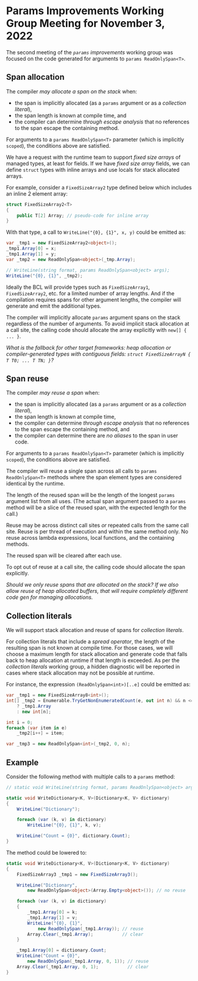 # Params Improvements Working Group Meeting for November 3, 2022
The second meeting of the _`params` improvements_ working group was focused on the code generated for arguments to `params ReadOnlySpan<T>`. 

## Span allocation
The compiler _may allocate a span on the stack_ when:
- the span is implicitly allocated (as a `params` argument or as a _collection literal_),
- the span length is known at compile time, and
- the compiler can determine _through escape analysis_ that no references to the span escape the containing method.

For arguments to a `params ReadOnlySpan<T>` parameter (which is implicitly `scoped`), the conditions above are satisfied.

We have a request with the runtime team to support _fixed size arrays_ of managed types, at least for fields.
If we have _fixed size array_ fields, we can define `struct` types with inline arrays and use locals for stack allocated arrays.

For example, consider a `FixedSizeArray2` type defined below which includes an inline 2 element array:
```csharp
struct FixedSizeArray2<T>
{
    public T[2] Array; // pseudo-code for inline array
}
```

With that type, a call to `WriteLine("{0}, {1}", x, y)` could be emitted as:
```csharp
var _tmp1 = new FixedSizeArray2<object>();
_tmp1.Array[0] = x;
_tmp1.Array[1] = y;
var _tmp2 = new ReadOnlySpan<object>(_tmp.Array);

// WriteLine(string format, params ReadOnlySpan<object> args);
WriteLine("{0}, {1}", _tmp2);
```

Ideally the BCL will provide types such as `FixedSizeArray1`, `FixedSizeArray2`, etc. for a limited number of array lengths.
And if the compilation requires spans for other argument lengths, the compiler will generate and emit the additional types.

The compiler will implicitly allocate `params` argument spans on the stack regardless of the number of arguments.
To avoid implicit stack allocation at a call site, the calling code should allocate the array explicitly with `new[] { ... }`.

_What is the fallback for other target frameworks: heap allocation or compiler-generated types with contiguous fields: `struct FixedSizeArrayN { T T0; ... T TN; }`?_

## Span reuse
The compiler _may reuse a span_ when:
- the span is implicitly allocated (as a `params` argument or as a _collection literal_),
- the span length is known at compile time,
- the compiler can determine _through escape analysis_ that no references to the span escape the containing method, and
- the compiler can determine there are _no aliases_ to the span in user code.

For arguments to a `params ReadOnlySpan<T>` parameter (which is implicitly `scoped`), the conditions above are satisfied.

The compiler will reuse a single span across all calls to `params ReadOnlySpan<T>` methods where the span element types are considered identical by the runtime.

The length of the reused span will be the length of the longest `params` argument list from all uses.
(The actual span argument passed to a `params` method will be a slice of the reused span, with the expected length for the call.)

Reuse may be across distinct call sites _or_ repeated calls from the same call site.
Reuse is per thread of execution and within the same method only.
No reuse across lambda expressions, local functions, and the containing methods.

The reused span will be cleared after each use.

To opt out of reuse at a call site, the calling code should allocate the span explicitly.

_Should we only reuse spans that are allocated on the stack? If we also allow reuse of heap allocated buffers, that will require completely different code gen for managing allocations._

## Collection literals
We will support stack allocation and reuse of spans for _collection literals_.

For collection literals that include a _spread operator_, the length of the resulting span is not known at compile time.
For those cases, we will choose a maximum length for stack allocation and generate code that falls back to heap allocation at runtime if that length is exceeded.
As per the _collection literals_ working group, a hidden diagnostic will be reported in cases where stack allocation may not be possible at runtime.

For instance, the expression `(ReadOnlySpan<int>)[..e]` could be emitted as:
```csharp
var _tmp1 = new FixedSizeArray8<int>();
int[] _tmp2 = Enumerable.TryGetNonEnumeratedCount(e, out int n) && n <= 8
    ? _tmp1.Array
    : new int[n];

int i = 0;
foreach (var item in e)
    _tmp2[i++] = item;

var _tmp3 = new ReadOnlySpan<int>(_tmp2, 0, n);
```

## Example
Consider the following method with multiple calls to a `params` method:
```csharp
// static void WriteLine(string format, params ReadOnlySpan<object> args);

static void WriteDictionary<K, V>(Dictionary<K, V> dictionary)
{
    WriteLine("Dictionary");

    foreach (var (k, v) in dictionary)
        WriteLine("{0}, {1}", k, v);

    WriteLine("Count = {0}", dictionary.Count);
}
```

The method could be lowered to:
```csharp
static void WriteDictionary<K, V>(Dictionary<K, V> dictionary)
{
    FixedSizeArray3 _tmp1 = new FixedSizeArray3();

    WriteLine("Dictionary",
        new ReadOnlySpan<object>(Array.Empty<object>()); // no reuse

    foreach (var (k, v) in dictionary)
    {
        _tmp1.Array[0] = k;
        _tmp1.Array[1] = v;
        WriteLine("{0}, {1}",
            new ReadOnlySpan(_tmp1.Array)); // reuse
        Array.Clear(_tmp1.Array);           // clear
    }

    _tmp1.Array[0] = dictionary.Count;
    WriteLine("Count = {0}",
        new ReadOnlySpan(_tmp1.Array, 0, 1)); // reuse
    Array.Clear(_tmp1.Array, 0, 1);           // clear
}
```
